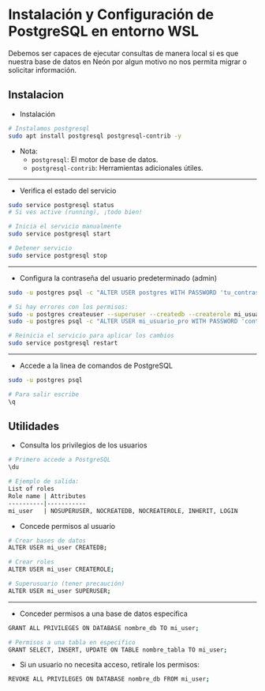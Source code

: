 # Instalación y Configuración de PostgreSQL en entorno WSL

Debemos ser capaces de ejecutar consultas de manera local si es que nuestra base de datos en Neón por algun motivo no nos permita migrar o solicitar información.

## Instalacion

- Instalación

```bash
# Instalamos postgresql
sudo apt install postgresql postgresql-contrib -y
```

- Nota:
  - `postgresql`: El motor de base de datos.
  - `postgresql-contrib`: Herramientas adicionales útiles.

---

- Verifica el estado del servicio

```bash
sudo service postgresql status
# Si ves active (running), ¡todo bien!

# Inicia el servicio manualmente
sudo service postgresql start

# Detener servicio
sudo service postgresql stop
```

---

- Configura la contraseña del usuario predeterminado (admin)

```bash
sudo -u postgres psql -c "ALTER USER postgres WITH PASSWORD 'tu_contraseña';"

# Si hay errores con los permisos:
sudo -u postgres createuser --superuser --createdb --createrole mi_usuario_pro # Concede permisos explicitamente
sudo -u postgres psql -c "ALTER USER mi_usuario_pro WITH PASSWORD 'contraseña_fuerte';" # Contraseña para tu nuevo usuario

# Reinicia el servicio para aplicar los cambios
sudo service postgresql restart
```

---

- Accede a la linea de comandos de PostgreSQL

```bash
sudo -u postgres psql

# Para salir escribe
\q
```

## Utilidades

- Consulta los privilegios de los usuarios

```bash
# Primero accede a PostgreSQL
\du

# Ejemplo de salida:
List of roles
Role name | Attributes
----------|-----------
mi_user   | NOSUPERUSER, NOCREATEDB, NOCREATEROLE, INHERIT, LOGIN
```

- Concede permisos al usuario

```bash
# Crear bases de datos
ALTER USER mi_user CREATEDB;

# Crear roles
ALTER USER mi_user CREATEROLE;

# Superusuario (tener precaución)
ALTER USER mi_user SUPERUSER;
```

---

- Conceder permisos a una base de datos especifica

```bash
GRANT ALL PRIVILEGES ON DATABASE nombre_db TO mi_user;

# Permisos a una tabla en especifico
GRANT SELECT, INSERT, UPDATE ON TABLE nombre_tabla TO mi_user;
```

- Si un usuario no necesita acceso, retirale los permisos:

```bash
REVOKE ALL PRIVILEGES ON DATABASE nombre_db FROM mi_user;
```
